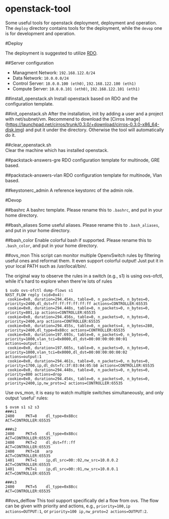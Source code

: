 openstack-tool
==============

Some useful tools for openstack deployment, deployment and operation. 
The `deploy` directory contains tools for the deployment, while the `devop` one is for development and operation.


#Deploy

The deployment is suggested to utilize [RDO](openstack.redhat.com).

##Server configuration
* Managment   Network: `192.168.122.0/24`
* Data        Network: `10.0.0.0/24`
* Control Server: `10.0.0.100 (eth0)`, `192.168.122.100 (eth1)`
* Compute Server: `10.0.0.101 (eth0)`, `192.168.122.101 (eth1)`

##install_openstack.sh
Install openstack based on RDO and the configuration template.

##init_openstack.sh
After the installation, init by adding a user and a project with net/subnet/vm.
Recommend to download the [Cirros Image] (https://launchpad.net/cirros/trunk/0.3.0/+download/cirros-0.3.0-x86_64-disk.img) and put it under the directory. Otherwise the tool will automatically do it.

##clear_openstack.sh  
Clear the machine which has installed openstack.

##packstack-answers-gre
RDO configuration template for multinode, GRE based.

##packstack-answers-vlan
RDO configuration template for multinode, Vlan based.

##keystonerc_admin
A reference keystonrc of the admin role.

#Devop

##bashrc
A bashrc template. Please rename this to `.bashrc`, and put in your home directory.

##bash_aliases
Some useful aliases. Please rename this to `.bash_aliases`, and put in your home directory.

##bash_color
Enable colorful bash if supported. Please rename this to `.bash_color`, and put in your home directory.

##ovs_mon
This script can monitor multiple OpenvSwitch rules by filtering useful ones and reformat them. It even support colorful output!
Just put it in your local PATH such as /usr/local/bin/.

The original way to observe the rules in a switch (e.g., s1) is using ovs-ofctl, while it's hard to explore when there're lots of rules
```
$ sudo ovs-ofctl dump-flows s1
NXST_FLOW reply (xid=0x4):
 cookie=0x0, duration=294.454s, table=0, n_packets=0, n_bytes=0, priority=2400,dl_dst=ff:ff:ff:ff:ff:ff actions=CONTROLLER:65535
 cookie=0x0, duration=294.448s, table=0, n_packets=0, n_bytes=0, priority=801,ip actions=CONTROLLER:65535
 cookie=0x0, duration=294.456s, table=0, n_packets=0, n_bytes=0, priority=2400,arp actions=CONTROLLER:65535
 cookie=0x0, duration=294.455s, table=0, n_packets=4, n_bytes=280, priority=2400,dl_type=0x88cc actions=CONTROLLER:65535
 cookie=0x0, duration=197.693s, table=0, n_packets=0, n_bytes=0, priority=1000,vlan_tci=0x0000,dl_dst=00:00:00:00:00:01 actions=output:1
 cookie=0x0, duration=197.665s, table=0, n_packets=0, n_bytes=0, priority=1000,vlan_tci=0x0000,dl_dst=00:00:00:00:00:02 actions=output:1
 cookie=0x0, duration=294.461s, table=0, n_packets=0, n_bytes=0, priority=1700,ip,dl_dst=fc:3f:03:04:05:b8 actions=CONTROLLER:65535
 cookie=0x0, duration=294.448s, table=0, n_packets=0, n_bytes=0, priority=800 actions=drop
 cookie=0x0, duration=294.454s, table=0, n_packets=0, n_bytes=0, priority=2400,ip,nw_proto=2 actions=CONTROLLER:65535
```
Use ovs_mon, it is easy to watch multiple switches simultaneously, and only output 'useful' rules:
```
$ ovsm s1 s2 s3
###s1
2400     PKT=8    dl_type=0x88cc                                               ACT=CONTROLLER:65535
                                                                               
###s2
2400     PKT=5    dl_type=0x88cc                                               ACT=CONTROLLER:65535
2400     PKT=2    dl_dst=ff::ff                                                ACT=CONTROLLER:65535
2400     PKT=18   arp                                                          ACT=CONTROLLER:65535
1401     PKT=1    ip,dl_src=00::02,nw_src=10.0.0.2                             ACT=CONTROLLER:65535
1401     PKT=1    ip,dl_src=00::01,nw_src=10.0.0.1                             ACT=CONTROLLER:65535
                                                                               
###s3
2400     PKT=5    dl_type=0x88cc                                               ACT=CONTROLLER:65535
```

##ovs_delflow
This tool support specifically del a flow from ovs. The flow can be given with priority and actions, e.g., `priority=100,ip actions=OUTPUT:1`, or `priority=100 ip,nw_proto=2 actions=OUTPUT:2`.
